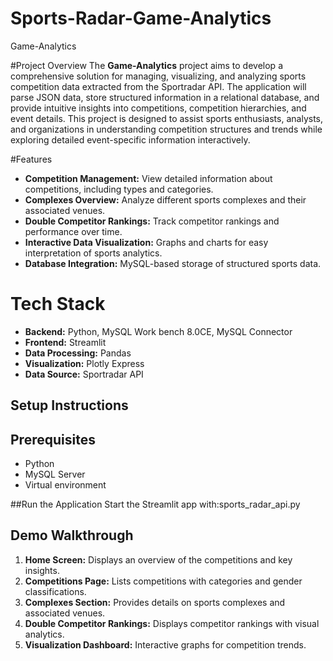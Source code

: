 # Sports-Radar-Game-Analytics

Game-Analytics

#Project Overview
The **Game-Analytics** project aims to develop a comprehensive solution for managing, visualizing, and analyzing sports competition data extracted from the Sportradar API. The application will parse JSON data, store structured information in a relational database, and provide intuitive insights into competitions, competition hierarchies, and event details. This project is designed to assist sports enthusiasts, analysts, and organizations in understanding competition structures and trends while exploring detailed event-specific information interactively.

#Features

- **Competition Management:** 
	View detailed information about competitions, including types and categories.
- **Complexes Overview:**
	 Analyze different sports complexes and their associated venues.
- **Double Competitor Rankings:** 
	Track competitor rankings and performance over time.
- **Interactive Data Visualization:** 
	Graphs and charts for easy interpretation of sports analytics.
- **Database Integration:** 
	MySQL-based storage of structured sports data.

# Tech Stack

- **Backend:** Python, MySQL Work bench 8.0CE, MySQL Connector
- **Frontend:** Streamlit
- **Data Processing:** Pandas
- **Visualization:** Plotly Express
- **Data Source:** Sportradar API

## Setup Instructions
## Prerequisites
- Python 
- MySQL Server
- Virtual environment

##Run the Application
Start the Streamlit app with:sports_radar_api.py

## Demo Walkthrough
1. **Home Screen:** Displays an overview of the competitions and key insights.
2. **Competitions Page:** Lists competitions with categories and gender classifications.
3. **Complexes Section:** Provides details on sports complexes and associated venues.
4. **Double Competitor Rankings:** Displays competitor rankings with visual analytics.
5. **Visualization Dashboard:** Interactive graphs for competition trends.
